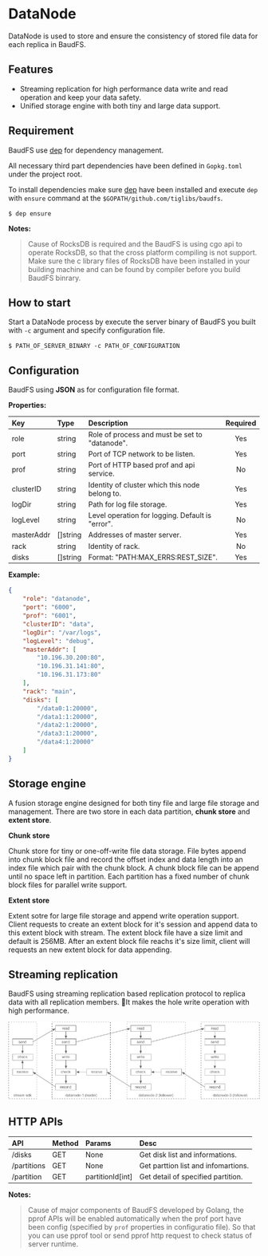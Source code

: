 # DataNode

DataNode is used to store and ensure the consistency of stored file data for each replica in BaudFS.

## Features

- Streaming replication for high performance data write and read operation and keep your data safety.
- Unified storage engine with both tiny and large data support.

## Requirement

BaudFS use [dep](https://github.com/golang/dep) for dependency management. 

All necessary third part dependencies have been defined in `Gopkg.toml` under the project root.

To install dependencies make sure [dep](https://github.com/golang/dep) have been installed and execute `dep` with `ensure` command at the `$GOPATH/github.com/tiglibs/baudfs`.

```shell
$ dep ensure
```

**Notes:**
>Cause of RocksDB is required and the BaudFS is using cgo api to operate RocksDB, so that the cross platform compiling is not support. Make sure the c library files of RocksDB have been installed in your building machine and can be found by compiler before you build BaudFS binrary.

## How to start

Start a DataNode process by execute the server binary of BaudFS you built with `-c` argument and specify configuration file.

```shell
$ PATH_OF_SERVER_BINARY -c PATH_OF_CONFIGURATION
```  

## Configuration

BaudFS using **JSON** as for configuration file format. 

**Properties:**

| Key        | Type     | Description                                      | Required |
| :--------- | :------- | :----------------------------------------------- | :------: |
| role       | string   | Role of process and must be set to "datanode".   | Yes      |
| port       | string   | Port of TCP network to be listen.                | Yes      |
| prof       | string   | Port of HTTP based prof and api service.         | No       |
| clusterID  | string   | Identity of cluster which this node belong to.   | Yes      |
| logDir     | string   | Path for log file storage.                       | Yes      |
| logLevel   | string   | Level operation for logging. Default is "error". | No       |
| masterAddr | []string | Addresses of master server.                      | Yes      |
| rack       | string   | Identity of rack.                                | No       |
| disks      | []string | Format: "PATH:MAX_ERRS:REST_SIZE".               | Yes      |

**Example:**

```json
{
    "role": "datanode",
    "port": "6000",
    "prof": "6001",
    "clusterID": "data",
    "logDir": "/var/logs",
    "logLevel": "debug",
    "masterAddr": [
        "10.196.30.200:80",
        "10.196.31.141:80",
        "10.196.31.173:80"
    ],
    "rack": "main",
    "disks": [
        "/data0:1:20000",
        "/data1:1:20000",
        "/data2:1:20000",
        "/data3:1:20000",
        "/data4:1:20000"
    ]
}
```

## Storage engine

A fusion storage engine designed for both tiny file and large file storage and management.
There are two store in each data partition, **chunk store** and **extent store**.

**Chunk store**

Chunk store for tiny or one-off-write file data storage. File bytes append into chunk block file and record the offset index and data length into an index file which pair with the chunk block. A chunk block file can be append until no space left in partition. Each partition has a fixed number of chunk block files for parallel write support.

**Extent store**

Extent sotre for large file storage and append write operation support. Client requests to create an extent block for it's session and append data to this extent block with stream. The extent block file have a size limit and default is 256MB. After an extent block file reachs it's size limit, client will requests an new extent block for data appending.

## Streaming replication
BaudFS using streaming replication based replication protocol to replica data with all replication members. It makes the hole write operation with high performance.

![streaming-replication](assert/streaming-replication.png)

## HTTP APIs

| API         | Method | Params           | Desc                                |
| :---------- | :----- | :--------------- | :---------------------------------- |
| /disks      | GET    | None             | Get disk list and informations.     |
| /partitions | GET    | None             | Get parttion list and infomartions. |
| /partition  | GET    | partitionId[int] | Get detail of specified partition.  |

**Notes:**
>Cause of major components of BaudFS developed by Golang, the pprof APIs will be  enabled automatically when the prof port have been config (specified by `prof` properties in configuratio file). So that you can use pprof tool or send pprof http request to check status of server runtime.